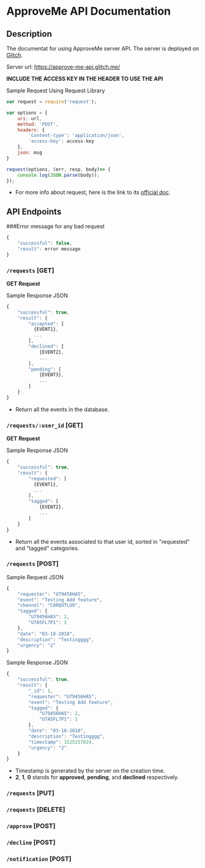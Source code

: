 # ApproveMe API Documentation

## Description
The documentat for using ApproveMe server API. The server is deployed on [Glitch](glitch.com).

Server url: <https://approve-me-api.glitch.me/>

**INCLUDE THE ACCESS KEY IN THE HEADER TO USE THE API**

Sample Request Using Request Library

``` javascript
var request = require('request');

var options = {
    uri: url,
    method: 'POST',
    headers: {
        'Content-type': 'application/json',
        'access-key': access-key
    },
    json: msg
}

request(options, (err, resp, body)=> {
	console.log(JSON.parse(body));
});
```
- For more info about request, here is the link to its [official doc](https://github.com/request/request).


## API Endpoints

###Error message for any bad request

``` javascript
{ 
	"successful": false,
	"result": error message
}
```

### `/requests` [GET]
**GET Request**

Sample Response JSON

``` javascript
{ 
	"successful": true,
	"result": {
	    "accepted": [
	      {EVENT1},
	      ...
	    ],
	    "declined": [
	    	{EVENT2},
	    	...
	    ],
	    "pending": [
	    	{EVENT3},
	    	...
	    ]
	}
}
```

   * Return all the events in the database.


### `/requests/:user_id` [GET]
**GET Request**

Sample Response JSON

``` javascript
{ 
	"successful": true,
	"result": {
	    "requested": [
	      {EVENT1},
	      ...
	    ],
	    "tagged": [
	    	{EVENT2},
	    	...
	    ]
	}
}
```
   * Return all the events associated to that user id, sorted in "requested" and "tagged" categories.


### `/requests` [POST]

Sample Request JSON

```javascript
{
	"requester": "U79456HA5",
	"event": "Testing Add feature",
	"channel": "C8RQUTLU9",
	"tagged": {
	    "U79456HA5": 2,
	    "U7A5FL7P1": 1
	},
	"date": "03-18-2018",
	"description": "Testingggg",
	"urgency": "2"
}
```


Sample Response JSON

```javascript
{
	"successful": true,
	"result": {
		"_id": 1,
		"requester": "U79456HA5",
		"event": "Testing Add feature",
		"tagged": {
		    "U79456HA5": 2,
		    "U7A5FL7P1": 1
		},
		"date": "03-18-2018",
		"description": "Testingggg",
		"timestamp": 1525257024,
		"urgency": "2"
	}
}
```

   * Timestamp is generated by the server on the creation time.
   * **2**, **1**, **0** stands for **approved**, **pending**, and **declined** respectively.


### `/requests` [PUT]

### `/requests` [DELETE]

### `/approve` [POST]

### `/decline` [POST]

### `/notification` [POST]
  
